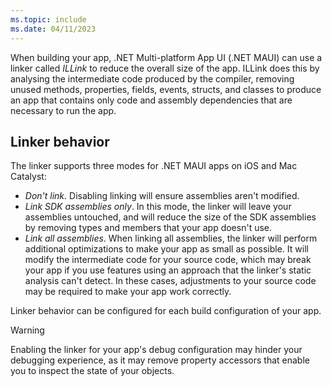 ```yaml
---
ms.topic: include
ms.date: 04/11/2023
---
```


When building your app, .NET Multi-platform App UI (.NET MAUI) can use a linker called *ILLink* to reduce the overall size of the app. ILLink does this by analysing the intermediate code produced by the compiler, removing unused methods, properties, fields, events, structs, and classes to produce an app that contains only code and assembly dependencies that are necessary to run the app.

## Linker behavior

The linker supports three modes for .NET MAUI apps on iOS and Mac Catalyst:

- *Don't link*. Disabling linking will ensure assemblies aren't modified.
- *Link SDK assemblies only*. In this mode, the linker will leave your assemblies untouched, and will reduce the size of the SDK assemblies by removing types and members that your app doesn't use.
- *Link all assemblies*. When linking all assemblies, the linker will perform additional optimizations to make your app as small as possible. It will modify the intermediate code for your source code, which may break your app if you use features using an approach that the linker's static analysis can't detect. In these cases, adjustments to your source code may be required to make your app work correctly.

Linker behavior can be configured for each build configuration of your app.

> [!WARNING]
> Enabling the linker for your app's debug configuration may hinder your debugging experience, as it may remove property accessors that enable you to inspect the state of your objects.
